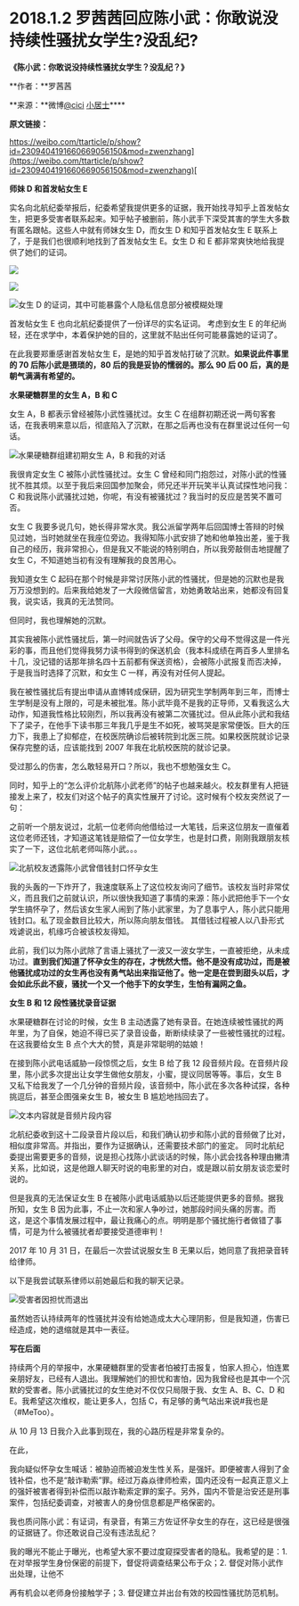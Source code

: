 # 2018.1.2 罗茜茜回应陈小武：你敢说没持续性骚扰女学生?没乱纪?

**《陈小武：你敢说没持续性骚扰女学生？没乱纪？》**

**作者：**罗茜茜

**来源：**微博[@](https://weibo.com/u/1541900794)[cici](https://weibo.com/u/1541900794) [小居士](https://weibo.com/u/1541900794)\*\*\*\*

**原文链接：**

[https://weibo.com/ttarticle/p/show?id=2309404191660669056150&mod=zwenzhang](https://weibo.com/ttarticle/p/show?id=2309404191660669056150&mod=zwenzhang)[ ](https://weibo.com/ttarticle/p/show?id=2309404191660669056150&mod=zwenzhang)

**师妹 D 和首发帖女生 E**

实名向北航纪委举报后，纪委希望我提供更多的证据，我开始找寻知乎上首发帖女生，把更多受害者联系起来。知乎帖子被删前，陈小武手下深受其害的学生大多数有匿名跟帖。这些人中就有师妹女生 D，而女生 D 和知乎首发帖女生 E 联系上了，于是我们也很顺利地找到了首发帖女生 E。女生 D 和 E 都非常爽快地给我提供了她们的证词。

![](../../.gitbook/assets/image%20%282%29.png)

![](../../.gitbook/assets/image%20%284%29.png)

![&#x5973;&#x751F; D &#x7684;&#x8BC1;&#x8BCD;&#xFF0C;&#x5176;&#x4E2D;&#x53EF;&#x80FD;&#x66B4;&#x9732;&#x4E2A;&#x4EBA;&#x9690;&#x79C1;&#x4FE1;&#x606F;&#x90E8;&#x5206;&#x88AB;&#x6A21;&#x7CCA;&#x5904;&#x7406;](../../.gitbook/assets/image%20%289%29.png)

首发帖女生 E 也向北航纪委提供了一份详尽的实名证词。 考虑到女生 E 的年纪尚轻，还在求学中，本着保护她的目的，这里就不贴出任何可能暴露她的证词了。

在此我要郑重感谢首发帖女生 E，是她的知乎首发帖打破了沉默。**如果说此件事里的 70 后陈小武是猥琐的，80 后的我是妥协的懦弱的。那么 90 后 00 后，真的是朝气满满有希望的。**

**水果硬糖群里的女生 A，B 和 C**

女生 A，B 都表示曾经被陈小武性骚扰过。女生 C 在组群初期还说一两句客套话，在我表明来意以后，彻底陷入了沉默，在那之后再也没有在群里说过任何一句话。

![&#x6C34;&#x679C;&#x786C;&#x7CD6;&#x7FA4;&#x7EC4;&#x5EFA;&#x521D;&#x671F;&#x5973;&#x751F; A&#xFF0C;B &#x548C;&#x6211;&#x7684;&#x5BF9;&#x8BDD; ](../../.gitbook/assets/image%20%2811%29.png)

我很肯定女生 C 被陈小武性骚扰过。女生 C 曾经和同门抱怨过，对陈小武的性骚扰不胜其烦。以至于我后来回国参加聚会，师兄还半开玩笑半认真试探性地问我：C 和我说陈小武骚扰过她，你呢，有没有被骚扰过？我当时的反应是苦笑不置可否。

女生 C 我要多说几句，她长得非常水灵。我公派留学两年后回国博士答辩的时候见过她，当时她就坐在我座位旁边。我得知陈小武安排了她和他单独出差，鉴于我自己的经历，我非常担心，但是我又不能说的特别明白，所以我旁敲侧击地提醒了女生 C，不知道她当初有没有理解我的良苦用心。

我知道女生 C 起码在那个时候是非常讨厌陈小武的性骚扰，但是她的沉默也是我万万没想到的。后来我给她发了一大段微信留言，劝她勇敢站出来，她都没有回复我，说实话，我真的无法赞同。

但同时，我也理解她的沉默。

其实我被陈小武性骚扰后，第一时间就告诉了父母。保守的父母不觉得这是一件光彩的事，而且他们觉得我努力读书得到的保送机会（我本科成绩在两百多人里排名十几，没记错的话那年排名四十五前都有保送资格），会被陈小武报复而否决掉，于是我当时选择了沉默，和女生 C 一样，再没有对任何人提起。

我在被性骚扰后有提出申请从直博转成保研，因为研究生学制两年到三年，而博士生学制是没有上限的，可是未被批准。陈小武毕竟不是我的正导师，又看我这么大动作，知道我性格比较刚烈，所以我再没有被第二次骚扰过。但从此陈小武和我结下了梁子，在他手下读书那三年我几乎是生不如死，被骂哭是家常便饭。巨大的压力下，我患上了抑郁症，在校医院确诊后被转院到北医三院。如果校医院就诊记录保存完整的话，应该能找到 2007 年我在北航校医院的就诊记录。

受过那么的伤害，怎么敢轻易开口？所以，我也不想勉强女生 C。

同时，知乎上的“怎么评价北航陈小武老师”的帖子也越来越火。校友群里有人把链接发上来了，校友们对这个帖子的真实性展开了讨论。这时候有个校友突然说了一句：  

之前听一个朋友说过，北航一位老师向他借给过一大笔钱，后来这位朋友一直催着这位老师还钱，才知道这笔钱是赔偿了一位女学生，也是封口费，刚刚我跟朋友核实了一下，这位北航老师叫陈小武。。。

![&#x5317;&#x822A;&#x6821;&#x53CB;&#x900F;&#x9732;&#x9648;&#x5C0F;&#x6B66;&#x66FE;&#x501F;&#x94B1;&#x5C01;&#x53E3;&#x6000;&#x5B55;&#x5973;&#x751F; ](../../.gitbook/assets/image%20%288%29.png)

我的头轰的一下炸开了，我速度联系上了这位校友询问了细节。该校友当时非常仗义，而且我们之前就认识，所以很快我知道了事情的来源：陈小武把他手下一个女学生搞怀孕了，然后该女生家人闹到了陈小武家里，为了息事宁人，陈小武只能用钱封口。私了现金数目比较大，所以陈向朋友借钱。 其借钱过程被人以八卦形式戏谑说出，机缘巧合被该校友得知。

此前，我们以为陈小武除了言语上骚扰了一波又一波女学生，一直被拒绝，从未成功过。**直到我们知道了怀孕女生的存在，才恍然大悟。他不是没有成功过，而是被他骚扰成功过的女生再也没有勇气站出来指证他了。他一定是在尝到甜头以后，才会如此乐此不疲，骚扰一个又一个他手下的女学生，生怕有漏网之鱼。** 

**女生 B 和 12 段性骚扰录音证据**

水果硬糖群在讨论的时候，女生 B 主动透露了她有录音。在她连续被性骚扰的两年里，为了自保，她迫不得已买了录音设备，断断续续录了一些被性骚扰的过程。在这我要给女生 B 点个大大的赞，真是非常聪明的姑娘！

在接到陈小武电话威胁一段惊慌之后，女生 B 给了我 12 段音频片段。在音频片段里，陈小武多次提出让女学生做他女朋友，小蜜，提议同居等等。事后，女生 B 又私下给我发了一个几分钟的音频片段，该音频中，陈小武在多次各种试探，各种挑逗后，甚至企图强亲女生 B，被女生 B 尴尬地挡回去了。

![&#x6587;&#x672C;&#x5185;&#x5BB9;&#x5C31;&#x662F;&#x97F3;&#x9891;&#x7247;&#x6BB5;&#x5185;&#x5BB9;](../../.gitbook/assets/image%20%281%29.png)

北航纪委收到这十二段录音片段以后，和我们确认初步和陈小武的音频做了比对，相似度非常高。并指出，要作为证据确认，还需要技术部门的鉴定。 同时北航纪委提出需要更多的音频，说是担心找陈小武谈话的时候，陈小武会找各种理由撇清关系，比如说，这是他跟人聊天时说的电影里的对白，或是跟以前女朋友谈恋爱时说的。

但是我真的无法保证女生 B 在被陈小武电话威胁以后还能提供更多的音频。据我所知，女生 B 因为此事，不止一次和家人争吵过，她那段时间头痛的厉害。而这，是这个事情发展过程中，最让我痛心的点。明明是那个骚扰施行者做错了事情，可是为什么被骚扰者却要接受道德审判！

2017 年 10 月 31 日，在最后一次尝试说服女生 B 无果以后，她同意了我把录音转给律师。

以下是我尝试联系律师以前她最后和我的聊天记录。

![&#x53D7;&#x5BB3;&#x8005;&#x56E0;&#x62C5;&#x5FE7;&#x800C;&#x9000;&#x51FA;](../../.gitbook/assets/image%20%2812%29.png)

虽然她否认持续两年的性骚扰并没有给她造成太大心理阴影，但是我知道，伤害已经造成，她的退缩就是其中一表征。

**写在后面**

持续两个月的举报中，水果硬糖群里的受害者怕被打击报复，怕家人担心，怕连累亲朋好友，已经有人退出。我理解她们的担忧和害怕，因为我曾经也是其中一个沉默的受害者。陈小武骚扰过的女生绝对不仅仅只局限于我、女生 A、B、C、D 和 E。我希望这次维权，能让更多人，包括 C，有足够的勇气站出来说\#我也是（\#MeToo）。

从 10 月 13 日我介入此事到现在，我的心路历程是非常复杂的。

在此，

我向疑似怀孕女生喊话：被胁迫而被迫发生性关系，是强奸。即便被害人得到了金钱补偿，也不是“敲诈勒索”罪。经过万淼焱律师检索，国内还没有一起真正意义上的强奸被害者得到补偿而以敲诈勒索定罪的案子。另外，国内不管是治安还是刑事案件，包括纪委调查，对被害人的身份信息都是严格保密的。

我也质问陈小武：有证词，有录音，有第三方佐证怀孕女生的存在，这已经是很强的证据链了。你还敢说自己没有违法乱纪？

我的曝光不能止于曝光，也希望大家不要过度窥探受害者的隐私。我希望的是：1. 在对举报学生身份保密的前提下，督促将调查结果公布于众；2. 督促对陈小武作出处理，让他不

再有机会以老师身份接触学子；3. 督促建立并出台有效的校园性骚扰防范机制。

